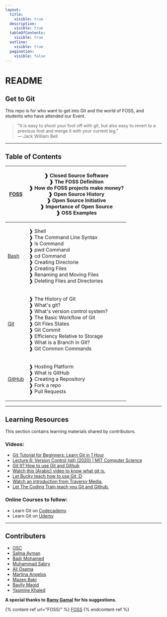 ```yaml
---
layout:
  title:
    visible: true
  description:
    visible: true
  tableOfContents:
    visible: true
  outline:
    visible: true
  pagination:
    visible: false
---
```


# README

## Get to Git

This repo is for who want to get into Git and the world of FOSS, and students who have attended our Event.

> "It is easy to shoot your foot off with git, but also easy to revert to a previous foot and merge it with your current leg."\
> — Jack William Bell

***

## Table of Contents

| [FOSS](FOSS/)     | <p>❱ Closed Source Software<br>❱ The FOSS Definition<br>❱ How do FOSS projects make money?<br>❱ Open Source History<br>❱ Open Source Initiative<br>❱ Importance of Open Source<br>❱ OSS Examples</p>                                             |
| ----------------- | ------------------------------------------------------------------------------------------------------------------------------------------------------------------------------------------------------------------------------------------------ |
| [Bash](Bash/)     | <p>❱ Shell<br>❱ The Command Line Syntax<br>❱ ls Command<br>❱ pwd Command<br>❱ cd Command<br>❱ Creating Directorie<br>❱ Creating Files<br>❱ Renaming and Moving Files<br>❱ Deleting Files and Directories</p>                                     |
| [Git](Git/)       | <p>❱ The History of Git<br>❱ What's git?<br>❱ What's version control system?<br>❱ The Basic Workflow of Git<br>❱ Git Files States<br>❱ Git Commit<br>❱ Efficiency Relative to Storage<br>❱ What is a Branch in Git?<br>❱ Git Common Commands</p> |
| [GitHub](GitHub/) | <p>❱ Hosting Platform<br>❱ What is GitHub<br>❱ Creating a Repository<br>❱ Fork a repo<br>❱ Pull Requests<br></p>                                                                                                                                 |

***

## Learning Resources

This section contains learning materials shared by contributors.

### Videos:

* [Git Tutorial for Beginners: Learn Git in 1 Hour](https://youtu.be/8JJ101D3knE)
* [Lecture 6: Version Control (git) (2020) | MIT Computer Science](https://www.youtube.com/watch?v=2sjqTHE0zok\&t=40s)
* [Git It? How to use Git and Github](https://youtu.be/HkdAHXoRtos)
* [Watch this (Arabic) video to know what git is.](https://www.youtube.com/watch?v=HEmfKX3prdA)
* [Let Bucky teach how to use Git :D](https://www.youtube.com/watch?v=cEGIFZDyszA\&index=1\&list=PL6gx4Cwl9DGAKWClAD\_iKpNC0bGHxGhcx)
* [Watch an introduction from Traversy Media.](https://www.youtube.com/watch?v=SWYqp7iY\_Tc)
* [Let The Coding Train teach you Git and Github.](https://www.youtube.com/watch?v=BCQHnlnPusY\&list=PLRqwX-V7Uu6ZF9C0YMKuns9sLDzK6zoiV)

### Online Courses to follow:

* Learn Git on [Codecademy](https://www.codecademy.com/learn/learn-git)
* Learn Git on [Udemy](https://www.udemy.com/git-complete)

***

## Contributers

* [OSC](https://github.com/Open-Source-Community)
* [Salma Ayman](https://github.com/SalmaAlassal)
* [Badr Mohamed](https://github.com/Badr-1)
* [Muhammad Sabry](https://github.com/MuhammadS25)
* [Ali Osama](https://github.com/ali-osama-ali)
* [Martina Angelos](https://github.com/tenafrangelos)
* [Mazen Bakr](https://github.com/IX0XI)
* [Bavlly Magid](https://github.com/bavllymagid)
* [Yasmine Khaled](https://github.com/Yasmine-Khaled)

**A special thanks to** [**Ramy Gamal**](https://github.com/Raamyy) **for his suggestions.**

{% content-ref url="FOSS/" %}
[FOSS](FOSS/)
{% endcontent-ref %}
